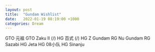 ```yaml
---
layout: post
title:  "Gundam Wishlist"
date:   2022-01-19 08:19:00 +1000
categories: Dream
---
```


GTO 元祖
GTO Zaku II (/)
HG 百式 (/)
HG Z Gundam
RG Nu Gundam
RG Sazabi
HG Jeta
HG 08小队
HG Sinanju
